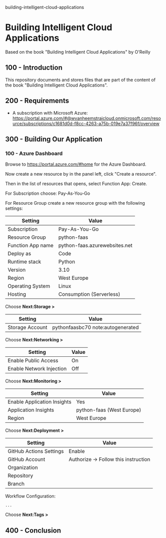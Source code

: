 building-intelligent-cloud-applications
# Building Intelligent Cloud Applications

Based on the book "Building Intelligent Cloud Applications" by O'Reilly

## 100 - Introduction

This repository documents and stores files that are part of the content of the book "Building Intelligent Cloud Applications".

## 200 - Requirements

- A subscription with Microsoft Azure: https://portal.azure.com/#@wvanheemstraicloud.onmicrosoft.com/resource/subscriptions/c1681d0d-f8cc-4263-a75b-019e7a37f96f/overview

## 300 - Building Our Application

### 100 - Azure Dashboard

Browse to https://portal.azure.com/#home for the Azure Dashboard.

Now create a new resource by in the panel left, click "Create a resource".

Then in the list of resources that opens, select Function App: Create.

For Subscription choose: Pay-As-You-Go

For Resource Group create a new resource group with the following settings:

|Setting|Value|
|--|--|
|Subscription|Pay-As-You-Go|
|Resource Group|python-faas|
|Function App name|python-faas.azurewebsites.net|
|Deploy as|Code|
|Runtime stack|Python|
|Version|3.10|
|Region|West Europe|
|Operating System|Linux|
|Hosting|Consumption (Serverless)|

Choose **Next:Storage >**

|Setting|Value|
|--|--|
|Storage Account|pythonfaasbc70 note:autogenerated|

Choose **Next:Networking >**

|Setting|Value|
|--|--|
|Enable Public Access|On|
|Enable Network Injection|Off|

Choose **Next:Monitoring >**

|Setting|Value|
|--|--|
|Enable Application Insights|Yes|
|Application Insights|python-faas (West Europe)|
|Region|West Europe|

Choose **Next:Deployment >**

|Setting|Value|
|--|--|
|GitHub Actions Settings|Enable|
|GitHub Account|Authorize -> Follow this instruction|
|Organization||
|Repository||
|Branch||

Workflow Configuration:

```
...
```

Choose **Next:Tags >**


## 400  - Conclusion
